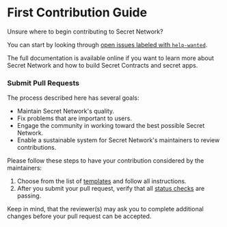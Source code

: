 # First Contribution Guide

Unsure where to begin contributing to Secret Network?

You can start by looking through [open issues labeled with `help-wanted`](https://github.com/scrtlabs/SecretNetwork/issues?q=is%3Aissue+is%3Aopen+label%3A%22help+wanted%22+).

The full documentation is available online if you want to learn more about Secret Network and how to build Secret Contracts and secret apps.&#x20;

### Submit Pull Requests

The process described here has several goals:

* Maintain Secret Network's quality.
* Fix problems that are important to users.
* Engage the community in working toward the best possible Secret Network.
* Enable a sustainable system for Secret Network's maintainers to review contributions.

Please follow these steps to have your contribution considered by the maintainers:

1. Choose from the list of [templates](pull-request-templates/) and follow all instructions.
2. After you submit your pull request, verify that all [status checks](https://help.github.com/articles/about-status-checks) are passing.

Keep in mind, that the reviewer(s) may ask you to complete additional changes before your pull request can be accepted.
